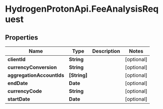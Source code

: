 # HydrogenProtonApi.FeeAnalysisRequest

## Properties
Name | Type | Description | Notes
------------ | ------------- | ------------- | -------------
**clientId** | **String** |  | [optional] 
**currencyConversion** | **String** |  | [optional] 
**aggregationAccountIds** | **[String]** |  | [optional] 
**endDate** | **Date** |  | [optional] 
**currencyCode** | **String** |  | [optional] 
**startDate** | **Date** |  | [optional] 


